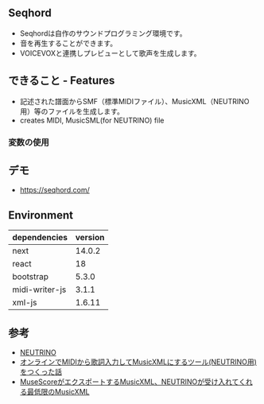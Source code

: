 ## Seqhord
- Seqhordは自作のサウンドプログラミング環境です。
- 音を再生することができます。
- VOICEVOXと連携しプレビューとして歌声を生成します。

## できること - Features
- 記述された譜面からSMF（標準MIDIファイル）、MusicXML（NEUTRINO用）等のファイルを生成します。
- creates MIDI, MusicSML(for NEUTRINO) file

### 変数の使用

## デモ
- https://seqhord.com/

## Environment
| dependencies   | version |
--|---
| next           | 14.0.2  |
| react          | 18      |
| bootstrap      | 5.3.0   |
| midi-writer-js | 3.1.1   |
| xml-js         | 1.6.11  |

## 参考
- [NEUTRINO](https://studio-neutrino.com/)
- [オンラインでMIDIから歌詞入力してMusicXMLにするツール(NEUTRINO用)をつくった話](https://note.com/romot/n/nf3a7346bfa02)
- [MuseScoreがエクスポートするMusicXML、NEUTRINOが受け入れてくれる最低限のMusicXML](https://neutrino.tnantoka.com/entry/2020/03/05/230611)